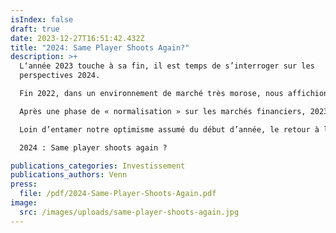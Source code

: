```yaml
---
isIndex: false
draft: true
date: 2023-12-27T16:51:42.432Z
title: "2024: Same Player Shoots Again?"
description: >+
  L‘année 2023 touche à sa fin, il est temps de s’interroger sur les
  perspectives 2024.

  Fin 2022, dans un environnement de marché très morose, nous affichions un ton résolument optimiste.

  Après une phase de « normalisation » sur les marchés financiers, 2023 se clôture de façon très favorable pour les indices actions. 

  Loin d’entamer notre optimisme assumé du début d’année, le retour à la normale en cours conforte notre vision constructive. Les moteurs de performances identifiés il y a 12 mois sont toujours enclenchés (baisse de l’inflation ; pivot des banques centrales ; regain de confiance) et d’autres pourraient prendre le relais (croissance des résultats; expansion de multiples).

  2024 : Same player shoots again ?

publications_categories: Investissement
publications_authors: Venn
press:
  file: /pdf/2024-Same-Player-Shoots-Again.pdf
image:
  src: /images/uploads/same-player-shoots-again.jpg
---
```

